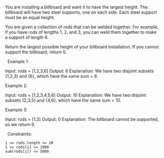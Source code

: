 You are installing a billboard and want it to have the largest height. The billboard will have two steel supports, one on each side. Each steel support must be an equal height.

You are given a collection of rods that can be welded together. For example, if you have rods of lengths 1, 2, and 3, you can weld them together to make a support of length 6.

Return the largest possible height of your billboard installation. If you cannot support the billboard, return 0.

 
Example 1:

Input: rods = [1,2,3,6]
Output: 6
Explanation: We have two disjoint subsets {1,2,3} and {6}, which have the same sum = 6.


Example 2:

Input: rods = [1,2,3,4,5,6]
Output: 10
Explanation: We have two disjoint subsets {2,3,5} and {4,6}, which have the same sum = 10.


Example 3:

Input: rods = [1,2]
Output: 0
Explanation: The billboard cannot be supported, so we return 0.


 
Constraints:


	1 <= rods.length <= 20
	1 <= rods[i] <= 1000
	sum(rods[i]) <= 5000

